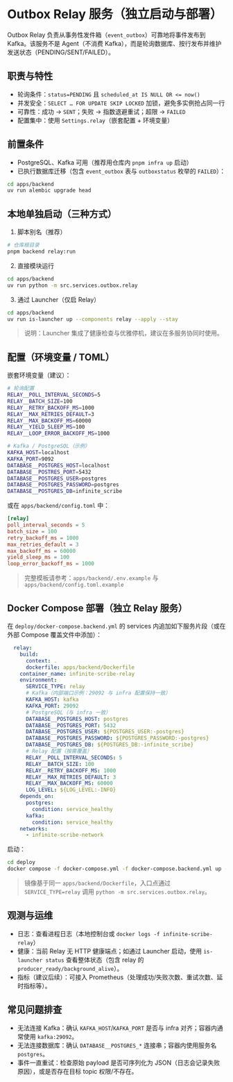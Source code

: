 # Outbox Relay 服务（独立启动与部署）

Outbox Relay 负责从事务性发件箱（`event_outbox`）可靠地将事件发布到 Kafka。该服务不是 Agent（不消费 Kafka），而是轮询数据库、按行发布并维护发送状态（PENDING/SENT/FAILED）。

## 职责与特性

- 轮询条件：`status=PENDING` 且 `scheduled_at IS NULL OR <= now()`
- 并发安全：`SELECT … FOR UPDATE SKIP LOCKED` 加锁，避免多实例抢占同一行
- 可靠性：成功 → `SENT`；失败 → 指数退避重试；超限 → `FAILED`
- 配置集中：使用 `Settings.relay`（嵌套配置 + 环境变量）

## 前置条件

- PostgreSQL、Kafka 可用（推荐用仓库内 `pnpm infra up` 启动）
- 已执行数据库迁移（包含 `event_outbox` 表与 `outboxstatus` 枚举的 `FAILED`）：

```bash
cd apps/backend
uv run alembic upgrade head
```

## 本地单独启动（三种方式）

1) 脚本别名（推荐）

```bash
# 仓库根目录
pnpm backend relay:run
```

2) 直接模块运行

```bash
cd apps/backend
uv run python -m src.services.outbox.relay
```

3) 通过 Launcher（仅启 Relay）

```bash
cd apps/backend
uv run is-launcher up --components relay --apply --stay
```

> 说明：Launcher 集成了健康检查与优雅停机，建议在多服务协同时使用。

## 配置（环境变量 / TOML）

嵌套环境变量（建议）：

```bash
# 轮询配置
RELAY__POLL_INTERVAL_SECONDS=5
RELAY__BATCH_SIZE=100
RELAY__RETRY_BACKOFF_MS=1000
RELAY__MAX_RETRIES_DEFAULT=3
RELAY__MAX_BACKOFF_MS=60000
RELAY__YIELD_SLEEP_MS=100
RELAY__LOOP_ERROR_BACKOFF_MS=1000

# Kafka / PostgreSQL（示例）
KAFKA_HOST=localhost
KAFKA_PORT=9092
DATABASE__POSTGRES_HOST=localhost
DATABASE__POSTRES_PORT=5432
DATABASE__POSTGRES_USER=postgres
DATABASE__POSTGRES_PASSWORD=postgres
DATABASE__POSTGRES_DB=infinite_scribe
```

或在 `apps/backend/config.toml` 中：

```toml
[relay]
poll_interval_seconds = 5
batch_size = 100
retry_backoff_ms = 1000
max_retries_default = 3
max_backoff_ms = 60000
yield_sleep_ms = 100
loop_error_backoff_ms = 1000
```

> 完整模板请参考：`apps/backend/.env.example` 与 `apps/backend/config.toml.example`

## Docker Compose 部署（独立 Relay 服务）

在 `deploy/docker-compose.backend.yml` 的 services 内追加如下服务片段（或在外部 Compose 覆盖文件中添加）：

```yaml
  relay:
    build:
      context: .
      dockerfile: apps/backend/Dockerfile
    container_name: infinite-scribe-relay
    environment:
      SERVICE_TYPE: relay
      # Kafka（内部端口示例：29092 与 infra 配置保持一致）
      KAFKA_HOST: kafka
      KAFKA_PORT: 29092
      # PostgreSQL（与 infra 一致）
      DATABASE__POSTGRES_HOST: postgres
      DATABASE__POSTGRES_PORT: 5432
      DATABASE__POSTGRES_USER: ${POSTGRES_USER:-postgres}
      DATABASE__POSTGRES_PASSWORD: ${POSTGRES_PASSWORD:-postgres}
      DATABASE__POSTGRES_DB: ${POSTGRES_DB:-infinite_scribe}
      # Relay 配置（按需覆盖）
      RELAY__POLL_INTERVAL_SECONDS: 5
      RELAY__BATCH_SIZE: 100
      RELAY__RETRY_BACKOFF_MS: 1000
      RELAY__MAX_RETRIES_DEFAULT: 3
      RELAY__MAX_BACKOFF_MS: 60000
      LOG_LEVEL: ${LOG_LEVEL:-INFO}
    depends_on:
      postgres:
        condition: service_healthy
      kafka:
        condition: service_healthy
    networks:
      - infinite-scribe-network
```

启动：

```bash
cd deploy
docker compose -f docker-compose.yml -f docker-compose.backend.yml up -d relay
```

> 镜像基于同一 `apps/backend/Dockerfile`，入口点通过 `SERVICE_TYPE=relay` 调用 `python -m src.services.outbox.relay`。

## 观测与运维

- 日志：查看进程日志（本地控制台或 `docker logs -f infinite-scribe-relay`）
- 健康：当前 Relay 无 HTTP 健康端点；如通过 Launcher 启动，使用 `is-launcher status` 查看整体状态（包含 relay 的 `producer_ready/background_alive`）。
- 指标（建议后续）：可接入 Prometheus（处理成功/失败次数、重试次数、延时指标等）。

## 常见问题排查

- 无法连接 Kafka：确认 `KAFKA_HOST`/`KAFKA_PORT` 是否与 infra 对齐；容器内通常使用 `kafka:29092`。
- 无法连接数据库：确认 `DATABASE__POSTGRES_*` 连接串；容器内使用服务名 `postgres`。
- 事件一直重试：检查原始 payload 是否可序列化为 JSON（日志会记录失败原因），或是否存在目标 topic 权限/不存在。

